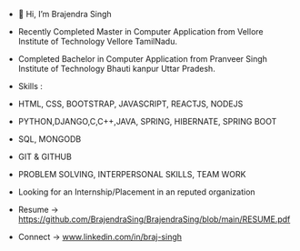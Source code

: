 - 👋 Hi, I’m Brajendra Singh
- Recently Completed Master in Computer Application from Vellore Institute of Technology Vellore TamilNadu.
- Completed Bachelor in Computer Application from Pranveer Singh Institute of Technology Bhauti kanpur Uttar Pradesh.

- Skills :
- HTML, CSS, BOOTSTRAP, JAVASCRIPT, REACTJS, NODEJS
- PYTHON,DJANGO,C,C++,JAVA, SPRING, HIBERNATE, SPRING BOOT
- SQL, MONGODB
- GIT & GITHUB
- PROBLEM SOLVING, INTERPERSONAL SKILLS, TEAM WORK

- Looking for an Internship/Placement in an reputed organization
- Resume -> https://github.com/BrajendraSing/BrajendraSing/blob/main/RESUME.pdf
- Connect -> www.linkedin.com/in/braj-singh
